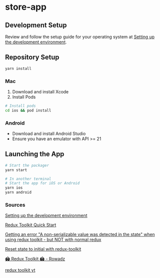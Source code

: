 # store-app

## Development Setup

Review and follow the setup guide for your operating system at [Setting up the development environment](https://reactnative.dev/docs/environment-setup).
## Repository Setup

```sh
yarn install
```

### Mac

1. Download and install Xcode
2. Install Pods

```sh
# Install pods
cd ios && pod install
```

### Android

- Download and install Android Studio
- Ensure you have an emulator with API >= 21
## Launching the App

```sh
# Start the packager
yarn start

# In another terminal 
# Start the app for iOS or Android
yarn ios
yarn android
```

### Sources

[Setting up the development environment](https://reactnative.dev/docs/environment-setup)

[Redux Toolkit Quick Start](https://redux-toolkit.js.org/tutorials/quick-start)

[Getting an error "A non-serializable value was detected in the state" when using redux toolkit - but NOT with normal redux](https://stackoverflow.com/a/63244831/7967484)

[Reset state to initial with redux-toolkit](https://stackoverflow.com/questions/59424523/reset-state-to-initial-with-redux-toolkit)

[🏟️ Redux Toolkit 🏟️ - Rowadz](https://www.youtube.com/playlist?list=PLM0LBHjz37LXSASzEv81f3tGptAsEGQUM)

[redux toolkit yt](https://github.com/MohammedAl-Rowad/react-redux-toolkit-yt)
